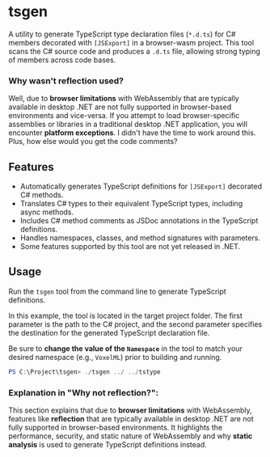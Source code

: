 # tsgen

A utility to generate TypeScript type declaration files (`*.d.ts`) for C# members decorated with `[JSExport]` in a browser-wasm project. This tool scans the C# source code and produces a `.d.ts` file, allowing strong typing of members across code bases.

### Why wasn't reflection used?
Well, due to **browser limitations** with WebAssembly that are typically available in desktop .NET are not fully supported in browser-based environments and vice-versa. If you attempt to load browser-specific assemblies or libraries in a traditional desktop .NET application, you will encounter **platform exceptions**. I didn't have the time to work around this. Plus, how else would you get the code comments?

## Features
- Automatically generates TypeScript definitions for `[JSExport]` decorated C# methods.
- Translates C# types to their equivalent TypeScript types, including async methods.
- Includes C# method comments as JSDoc annotations in the TypeScript definitions.
- Handles namespaces, classes, and method signatures with parameters.
- Some features supported by this tool are not yet released in .NET.

## Usage

Run the `tsgen` tool from the command line to generate TypeScript definitions.

In this example, the tool is located in the target project folder. The first parameter is the path to the C# project, and the second parameter specifies the destination for the generated TypeScript declaration file.

Be sure to **change the value of the `Namespace`** in the tool to match your desired namespace (e.g., `VoxelML`) prior to building and running.

```powershell
PS C:\Project\tsgen> ./tsgen ../ ../tstype
```

### Explanation in "Why not reflection?":
This section explains that due to **browser limitations** with WebAssembly, features like **reflection** that are typically available in desktop .NET are not fully supported in browser-based environments. It highlights the performance, security, and static nature of WebAssembly and why **static analysis** is used to generate TypeScript definitions instead.

